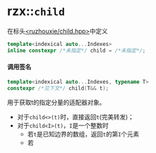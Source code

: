# rzx::`child`
在标头[<ruzhouxie/child.hpp>](../child.md)中定义
```cpp
template<indexical auto...Indexes>
inline constexpr /*未指定*/ child = /*未指定*/;
```
#### 调用签名
```cpp
template<indexical auto...Indexes, typename T>
constexpr /*见下文*/ child(T&& t);
```
用于获取t的指定分量的适配器对象。  
- 对于`child<>(t)`时，直接返回`t`(完美转发)；  
- 对于`child<I>(t)`，`I`是一个整数时
  - 若`t`是已知边界的数组，返回`t`的第`I`个元素
  - 若